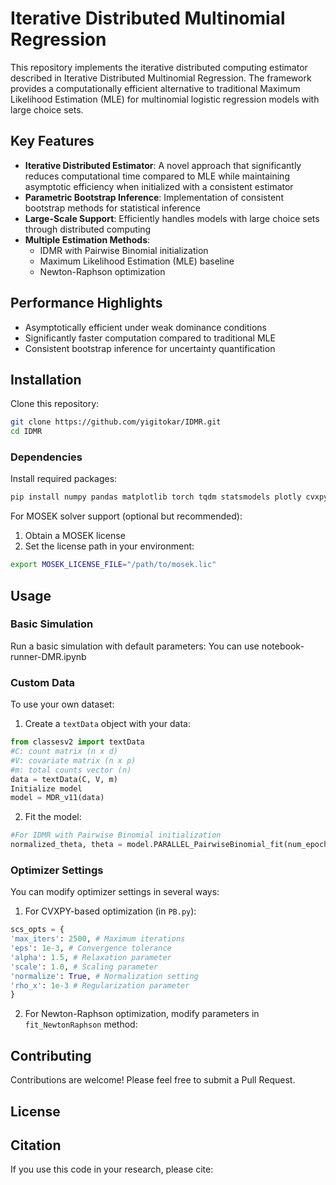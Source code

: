 # Iterative Distributed Multinomial Regression 
This repository implements the iterative distributed computing estimator described in Iterative Distributed Multinomial Regression. The framework provides a computationally efficient alternative to traditional Maximum Likelihood Estimation (MLE) for multinomial logistic regression models with large choice sets.

## Key Features

- **Iterative Distributed Estimator**: A novel approach that significantly reduces computational time compared to MLE while maintaining asymptotic efficiency when initialized with a consistent estimator
- **Parametric Bootstrap Inference**: Implementation of consistent bootstrap methods for statistical inference
- **Large-Scale Support**: Efficiently handles models with large choice sets through distributed computing
- **Multiple Estimation Methods**:
  - IDMR with Pairwise Binomial initialization
  - Maximum Likelihood Estimation (MLE) baseline
  - Newton-Raphson optimization

## Performance Highlights

- Asymptotically efficient under weak dominance conditions
- Significantly faster computation compared to traditional MLE
- Consistent bootstrap inference for uncertainty quantification


## Installation

Clone this repository:

```bash
git clone https://github.com/yigitokar/IDMR.git
cd IDMR
 ```

### Dependencies

Install required packages:

```bash
pip install numpy pandas matplotlib torch tqdm statsmodels plotly cvxpy scipy
```

For MOSEK solver support (optional but recommended):
1. Obtain a MOSEK license
2. Set the license path in your environment:

```bash
export MOSEK_LICENSE_FILE="/path/to/mosek.lic"
```
## Usage

### Basic Simulation

Run a basic simulation with default parameters: You can use notebook-runner-DMR.ipynb 

### Custom Data

To use your own dataset:

1. Create a `textData` object with your data:

```python
from classesv2 import textData
#C: count matrix (n x d)
#V: covariate matrix (n x p)
#m: total counts vector (n)
data = textData(C, V, m)
Initialize model
model = MDR_v11(data)
```
2. Fit the model:

```python
#For IDMR with Pairwise Binomial initialization
normalized_theta, theta = model.PARALLEL_PairwiseBinomial_fit(num_epochs=10)
```
### Optimizer Settings

You can modify optimizer settings in several ways:

1. For CVXPY-based optimization (in `PB.py`):

```python
scs_opts = {
'max_iters': 2500, # Maximum iterations
'eps': 1e-3, # Convergence tolerance
'alpha': 1.5, # Relaxation parameter
'scale': 1.0, # Scaling parameter
'normalize': True, # Normalization setting
'rho_x': 1e-3 # Regularization parameter
}
```

2. For Newton-Raphson optimization, modify parameters in `fit_NewtonRaphson` method:




## Contributing

Contributions are welcome! Please feel free to submit a Pull Request.

## License

## Citation

If you use this code in your research, please cite:

